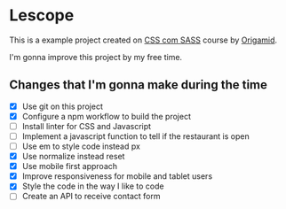 # Lescope

This is a example project created on [CSS com SASS](https://www.origamid.com/curso/css-com-sass/)
course by [Origamid](https://www.origamid.com).

I'm gonna improve this project by my free time.

## Changes that I'm gonna make during the time
- [x] Use git on this project
- [x] Configure a npm workflow to build the project
- [ ] Install linter for CSS and Javascript
- [ ] Implement a javascript function to tell if the restaurant is open
- [ ] Use em to style code instead px
- [x] Use normalize instead reset
- [x] Use mobile first approach
- [x] Improve responsiveness for mobile and tablet users
- [x] Style the code in the way I like to code
- [ ] Create an API to receive contact form
